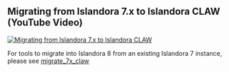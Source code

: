 ## Migrating from Islandora 7.x to Islandora CLAW (YouTube Video)

[![Migrating from Islandora 7.x to Islandora CLAW](https://img.youtube.com/vi/fEDzfSPjKEo/0.jpg)](https://www.youtube.com/watch?v=fEDzfSPjKEo)

For tools to migrate into Islandora 8 from an existing Islandora 7 instance, please see [migrate_7x_claw](https://github.com/Islandora-devops/migrate_7x_claw)
